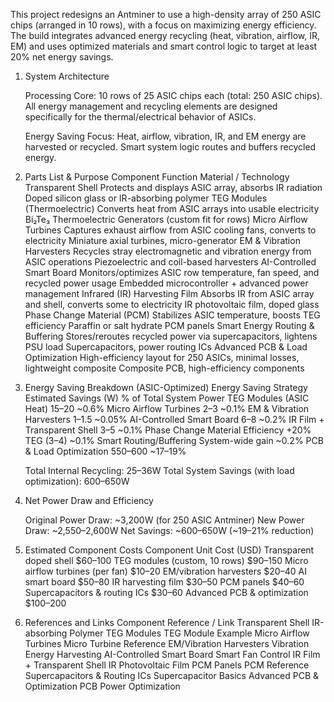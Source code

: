 This project redesigns an Antminer to use a high-density array of 250 ASIC chips (arranged in 10 rows), with a focus on maximizing energy efficiency. The build integrates advanced energy recycling (heat, vibration, airflow, IR, EM) and uses optimized materials and smart control logic to target at least 20% net energy savings.
1. System Architecture

    Processing Core:
        10 rows of 25 ASIC chips each (total: 250 ASIC chips).
        All energy management and recycling elements are designed specifically for the thermal/electrical behavior of ASICs.

    Energy Saving Focus:
        Heat, airflow, vibration, IR, and EM energy are harvested or recycled.
        Smart system logic routes and buffers recycled energy.

2. Parts List & Purpose
Component	Function	Material / Technology
Transparent Shell	Protects and displays ASIC array, absorbs IR radiation	Doped silicon glass or IR-absorbing polymer
TEG Modules (Thermoelectric)	Converts heat from ASIC arrays into usable electricity	Bi₂Te₃ Thermoelectric Generators (custom fit for rows)
Micro Airflow Turbines	Captures exhaust airflow from ASIC cooling fans, converts to electricity	Miniature axial turbines, micro-generator
EM & Vibration Harvesters	Recycles stray electromagnetic and vibration energy from ASIC operations	Piezoelectric and coil-based harvesters
AI-Controlled Smart Board	Monitors/optimizes ASIC row temperature, fan speed, and recycled power usage	Embedded microcontroller + advanced power management
Infrared (IR) Harvesting Film	Absorbs IR from ASIC array and shell, converts some to electricity	IR photovoltaic film, doped glass
Phase Change Material (PCM)	Stabilizes ASIC temperature, boosts TEG efficiency	Paraffin or salt hydrate PCM panels
Smart Energy Routing & Buffering	Stores/reroutes recycled power via supercapacitors, lightens PSU load	Supercapacitors, power routing ICs
Advanced PCB & Load Optimization	High-efficiency layout for 250 ASICs, minimal losses, lightweight composite	Composite PCB, high-efficiency components
3. Energy Saving Breakdown (ASIC-Optimized)
Energy Saving Strategy	Estimated Savings (W)	% of Total System Power
TEG Modules (ASIC Heat)	15–20	~0.6%
Micro Airflow Turbines	2–3	~0.1%
EM & Vibration Harvesters	1–1.5	~0.05%
AI-Controlled Smart Board	6–8	~0.2%
IR Film + Transparent Shell	3–5	~0.1%
Phase Change Material Efficiency	+20% TEG (3–4)	~0.1%
Smart Routing/Buffering	System-wide gain	~0.2%
PCB & Load Optimization	550–600	~17–19%

    Total Internal Recycling: 25–36W
    Total System Savings (with load optimization): 600–650W

4. Net Power Draw and Efficiency

    Original Power Draw: ~3,200W (for 250 ASIC Antminer)
    New Power Draw: ~2,550–2,600W
    Net Savings: ~600–650W (~19–21% reduction)

5. Estimated Component Costs
Component	Unit Cost (USD)
Transparent doped shell	$60–100
TEG modules (custom, 10 rows)	$90–150
Micro airflow turbines (per fan)	$10–20
EM/vibration harvesters	$20–40
AI smart board	$50–80
IR harvesting film	$30–50
PCM panels	$40–60
Supercapacitors & routing ICs	$30–60
Advanced PCB & optimization	$100–200
6. References and Links
Component	Reference / Link
Transparent Shell	IR-absorbing Polymer
TEG Modules	TEG Module Example
Micro Airflow Turbines	Micro Turbine Reference
EM/Vibration Harvesters	Vibration Energy Harvesting
AI-Controlled Smart Board	Smart Fan Control
IR Film + Transparent Shell	IR Photovoltaic Film
PCM Panels	PCM Reference
Supercapacitors & Routing ICs	Supercapacitor Basics
Advanced PCB & Optimization	PCB Power Optimization
